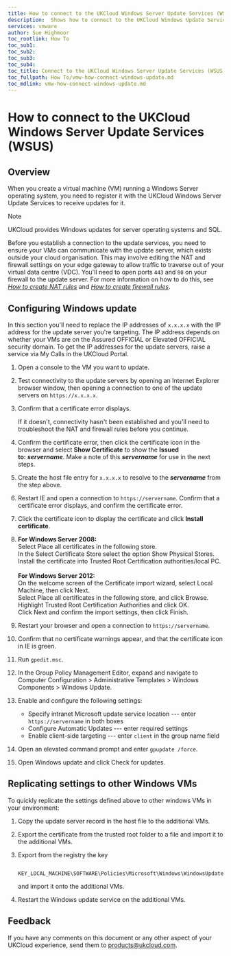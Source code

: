 ```yaml
---
title: How to connect to the UKCloud Windows Server Update Services (WSUS) | UKCloud Ltd
description:  Shows how to connect to the UKCloud Windows Update Services within vCloud Director
services: vmware
author: Sue Highmoor
toc_rootlink: How To
toc_sub1: 
toc_sub2:
toc_sub3:
toc_sub4:
toc_title: Connect to the UKCloud Windows Server Update Services (WSUS)
toc_fullpath: How To/vmw-how-connect-windows-update.md
toc_mdlink: vmw-how-connect-windows-update.md
---
```


# How to connect to the UKCloud Windows Server Update Services (WSUS)

## Overview

When you create a virtual machine (VM) running a Windows Server operating system, you need to register it with the UKCloud Windows Server Update Services to receive updates for it.

> [!NOTE]
> UKCloud provides Windows updates for server operating systems and SQL.

Before you establish a connection to the update services, you need to ensure your VMs can communicate with the update server, which exists outside your cloud organisation. This may involve editing the NAT and firewall settings on your edge gateway to allow traffic to traverse out of your virtual data centre (VDC). You'll need to open ports `443` and `80` on your firewall to the update server. For more information on how to do this, see [*How to create NAT rules*](vmw-how-create-nat-rules.md) and [*How to create firewall rules*](vmw-how-create-firewall-rules.md).

## Configuring Windows update

In this section you'll need to replace the IP addresses of `x.x.x.x` with the IP address for the update server you're targeting. The IP address depends on whether your VMs are on the Assured OFFICIAL or Elevated OFFICIAL security domain. To get the IP addresses for the update servers, raise a service via My Calls in the UKCloud Portal.

1. Open a console to the VM you want to update.

2. Test connectivity to the update servers by opening an Internet Explorer browser window, then opening a connection to one of the update servers on `https://x.x.x.x`.

3. Confirm that a certificate error displays.

    If it doesn't, connectivity hasn't been established and you'll need to troubleshoot the NAT and firewall rules before you continue.

4. Confirm the certificate error, then click the certificate icon in the browser and select **Show Certificate** to show the **Issued to: _servername_**. Make a note of this **_servername_** for use in the next steps.

5. Create the host file entry for `x.x.x.x` to resolve to the **_servername_** from the step above.

6. Restart IE and open a connection to `https://servername`. Confirm that a certificate error displays, and confirm the certificate error.

7. Click the certificate icon to display the certificate and click **Install certificate**.

8. **For Windows Server 2008:**</br>
    Select Place all certificates in the following store.</br>
    In the Select Certificate Store select the option Show Physical Stores.</br>
    Install the certificate into Trusted Root Certification authorities/local PC.</br>
    </br>
    **For Windows Server 2012:**</br>
    On the welcome screen of the Certificate import wizard, select Local Machine, then click Next.</br>
    Select Place all certificates in the following store, and click Browse.</br>
    Highlight Trusted Root Certification Authorities and click OK.</br>
    Click Next and confirm the import settings, then click Finish.

9. Restart your browser and open a connection to `https://servername`.

10. Confirm that no certificate warnings appear, and that the certificate icon in IE is green.

11. Run `gpedit.msc`.

12. In the Group Policy Management Editor, expand and navigate to Computer Configuration > Administrative Templates > Windows Components > Windows Update.

13. Enable and configure the following settings:

    - Specify intranet Microsoft update service location --- enter `https://servername` in both boxes
    - Configure Automatic Updates --- enter required settings
    - Enable client-side targeting --- enter `client` in the group name field

14. Open an elevated command prompt and enter `gpupdate /force`.

15. Open Windows update and click Check for updates.

## Replicating settings to other Windows VMs

To quickly replicate the settings defined above to other windows VMs in your environment:

1. Copy the update server record in the host file to the additional VMs.

2. Export the certificate from the trusted root folder to a file and import it to the additional VMs.

3. Export from the registry the key

        KEY_LOCAL_MACHINE\SOFTWARE\Policies\Microsoft\Windows\WindowsUpdate

    and import it onto the additional VMs.

4. Restart the Windows update service on the additional VMs.

## Feedback

If you have any comments on this document or any other aspect of your UKCloud experience, send them to <products@ukcloud.com>.